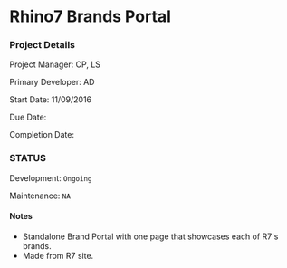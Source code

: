 Rhino7 Brands Portal
======

### Project Details
Project Manager: CP, LS

Primary Developer: AD

Start Date: 11/09/2016

Due Date:

Completion Date:

### STATUS

Development: `Ongoing`

Maintenance: `NA`

#### Notes
* Standalone Brand Portal with one page that showcases each of R7's brands.
* Made from R7 site.
